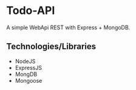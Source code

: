 # Todo-API

A simple WebApi REST with Express + MongoDB.

## Technologies/Libraries

* NodeJS
* ExpressJS
* MongDB
* Mongoose